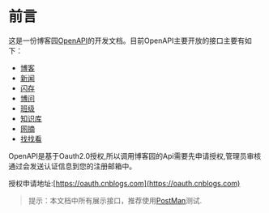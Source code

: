 # 前言

这是一份博客园[OpenAPI](https://api.cnblogs.com)的开发文档。目前OpenAPI主要开放的接口主要有如下：

* [博客]()
* [新闻]()
* [闪存]()
* [博问]()
* [班级]()
* [知识库]()
* [网摘]()
* [找找看]()

OpenAPI是基于Oauth2.0授权,所以调用博客园的Api需要先申请授权,管理员审核通过会发送认证信息到您的注册邮箱中。

授权申请地址:[https://oauth.cnblogs.com](https://oauth.cnblogs.com)

> 提示：本文档中所有展示接口，推荐使用[PostMan](https://www.getpostman.com/)测试.





